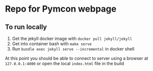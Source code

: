 # Repo for Pymcon webpage

## To run locally

1. Get the jekyll docker image with `docker pull jekyll/jekyll`
2. Get into container bash with `make serve`
3. Run `bundle exec jekyll serve --incremental` in docker shell

At this point you should be able to connect to server using a browser at
`127.0.0.1:4000` or open the local `index.html` file in the build
